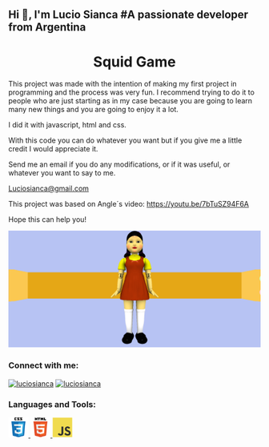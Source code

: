 ## Hi 👋, I'm Lucio Sianca #A passionate developer from Argentina


<h1 align="center">Squid Game</h1>

  
This project was made with the intention of making my first project in programming and the process was very fun. I recommend trying to do it to people who are just starting as in my case because you are going to learn many new things and you are going to enjoy it a lot.

I did it with javascript, html and css.

With this code you can do whatever you want but if you give me a little credit I would appreciate it.

Send me an email if you do any modifications, or if it was useful, or whatever you want to say to me.

Luciosianca@gmail.com

This project was based on Angle´s video:
https://youtu.be/7bTuSZ94F6A

Hope this can help you!
  
  ![Image text](https://github.com/LucioSianca/Squid-game/blob/main/Image/Image.png)

<h3 align="left">Connect with me:</h3>
<p align="left">
<a href="https://twitter.com/luciosianca" target="blank"><img align="center" src="https://raw.githubusercontent.com/rahuldkjain/github-profile-readme-generator/master/src/images/icons/Social/twitter.svg" alt="luciosianca" height="30" width="40" /></a>
<a href="https://instagram.com/luciosianca" target="blank"><img align="center" src="https://raw.githubusercontent.com/rahuldkjain/github-profile-readme-generator/master/src/images/icons/Social/instagram.svg" alt="luciosianca" height="30" width="40" /></a>
</p>

<h3 align="left">Languages and Tools:</h3>
<p align="left"> <a href="https://www.w3schools.com/css/" target="_blank" rel="noreferrer"> <img src="https://raw.githubusercontent.com/devicons/devicon/master/icons/css3/css3-original-wordmark.svg" alt="css3" width="40" height="40"/> </a> <a href="https://www.w3.org/html/" target="_blank" rel="noreferrer"> <img src="https://raw.githubusercontent.com/devicons/devicon/master/icons/html5/html5-original-wordmark.svg" alt="html5" width="40" height="40"/> </a> <a href="https://developer.mozilla.org/en-US/docs/Web/JavaScript" target="_blank" rel="noreferrer"> <img src="https://raw.githubusercontent.com/devicons/devicon/master/icons/javascript/javascript-original.svg" alt="javascript" width="40" height="40"/> </a> </p>

